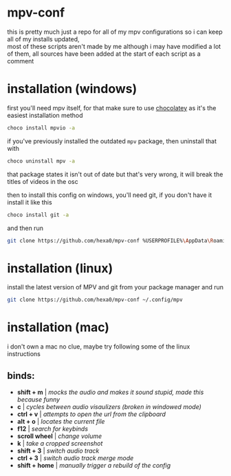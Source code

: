 # mpv-conf
this is pretty much just a repo for all of my mpv configurations so i can keep all of my installs updated,<br>
most of these scripts aren't made by me although i may have modified a lot of them, all sources have been added at the start of each script as a comment

# installation (windows)
first you'll need mpv itself, for that make sure to use [chocolatey](https://chocolatey.org/install) as it's the easiest installation method<br>
```bash
choco install mpvio -a
```
if you've previously installed the outdated `mpv` package, then uninstall that with
```bash
choco uninstall mpv -a
```
that package states it isn't out of date but that's very wrong, it will break the titles of videos in the osc

then to install this config on windows, you'll need git, if you don't have it install it like this
```bash
choco install git -a
```
and then run
```bash
git clone https://github.com/hexa0/mpv-conf %USERPROFILE%\AppData\Roaming\mpv
```
# installation (linux)
install the latest version of MPV and git from your package manager and run
```bash
git clone https://github.com/hexa0/mpv-conf ~/.config/mpv
```
# installation (mac)
i don't own a mac no clue, maybe try following some of the linux instructions

## binds:
* **shift + m** | _mocks the audio and makes it sound stupid, made this because funny_
* **c** | _cycles between audio visaulizers (broken in windowed mode)_
* **ctrl + v** | _attempts to open the url from the clipboard_
* **alt + o** | _locates the current file_
* **f12** | _search for keybinds_
* **scroll wheel** | _change volume_
* **k** | _take a cropped screenshot_
* **shift + 3** | _switch audio track_
* **ctrl + 3** | _switch audio track merge mode_
* **shift + home** | _manually trigger a rebuild of the config_